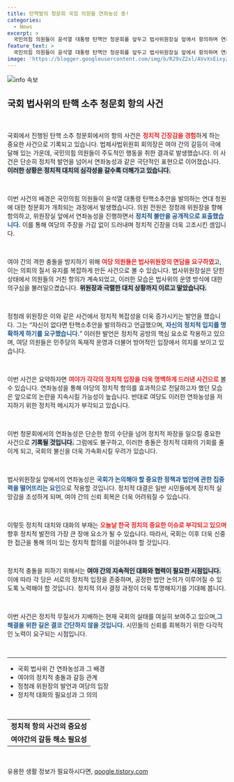 ```yaml
---
title: 탄핵발의 청문회 국힘 의원들 연좌농성 중!
categories:
  - News
excerpt: >
  국민의힘 의원들이 윤석열 대통령 탄핵안 청문회를 앞두고 법사위원장실 앞에서 항의하며 연좌농성을 벌였다. 날선 공방과 위법 청문회 주장 속에 여야 간 갈등이 치열해지는 가운데, 국회가 뜨거운 긴장감으로 휩싸였다. 클릭해 더 자세히 알아보세요!
feature_text: >
  국민의힘 의원들이 윤석열 대통령 탄핵안 청문회를 앞두고 법사위원장실 앞에서 항의하며 연좌농성을 벌였다. 날선 공방과 위법 청문회 주장 속에 여야 간 갈등이 치열해지는 가운데, 국회가 뜨거운 긴장감으로 휩싸였다. 클릭해 더 자세히 알아보세요!
image: 'https://blogger.googleusercontent.com/img/b/R29vZ2xl/AVvXsEixyZcFfHzMRdzZMjFBmAUKJYCLCGyLL1o632UiGVXcaFdKo_bkvkuCioo0uUKlGfBVcT3P84aROyZIXSBEx3Aw5nCQ3pTgDom1WDC4m8eifvWiAmWEEVb4x6G_l8C0QH225ldMjyaFvpxGEBGNO37VmDTDMHGhJPq73UglMfDca1-0aw/s1600/blogspot.png'
---
```


<p><img src="https://blogger.googleusercontent.com/img/b/R29vZ2xl/AVvXsEixyZcFfHzMRdzZMjFBmAUKJYCLCGyLL1o632UiGVXcaFdKo_bkvkuCioo0uUKlGfBVcT3P84aROyZIXSBEx3Aw5nCQ3pTgDom1WDC4m8eifvWiAmWEEVb4x6G_l8C0QH225ldMjyaFvpxGEBGNO37VmDTDMHGhJPq73UglMfDca1-0aw/s1600/blogspot.png" alt="info 속보" /></p>

<h2 data-ke-size="size26">국회 법사위의 탄핵 소추 청문회 항의 사건</h2>

<p data-ke-size="size16">&nbsp;</p>

<p>국회에서 진행된 탄핵 소추 청문회에서의 항의 사건은 <b><span style="color: #ee2323;">정치적 긴장감을 경험</span></b>하게 하는 중요한 사건으로 기록되고 있습니다. 법제사법위원회 회의장은 여야 간의 갈등이 극에 달해 있는 가운데, 국민의힘 의원들이 주도적인 행동을 취한 결과로 발생했습니다. 이 사건은 단순히 정치적 발언을 넘어서 연좌농성과 같은 극단적인 표현으로 이어졌습니다. <b><span style="background-color: #21538527;">이러한 상황은 정치적 대치의 심각성을 갈수록 더해가고 있습니다.</span></b> </p>

<p data-ke-size="size16">&nbsp;</p>

<p>이번 사건의 배경은 국민의힘 의원들이 윤석열 대통령 탄핵소추안을 발의하는 연대 청원에 대한 청문회가 개최되는 과정에서 발생했습니다. 의원 전원은 정청래 위원장을 향해 항의하고, 위원장실 앞에서 연좌농성을 진행하면서  <b><span style="color: #1a5490;">정치적 불만을 공개적으로 표출했습니다.</span></b> 이를 통해 여당의 주장을 가감 없이 드러내며 정치적 긴장을 더욱 고조시킨 셈입니다. </p>

<p data-ke-size="size16">&nbsp;</p>

<p>여야 간의 격한 충돌을 방지하기 위해 <b><span style="color: #ee2323;">여당 의원들은 법사위원장의 면담을 요구하였</span></b>고, 이는 의회의 질서 유지를 복잡하게 만든 사건으로 볼 수 있습니다. 법사위원장실은 닫힌 상태에서 의원들의 거친 항의가 계속되었고, 이러한 모습은 법사위의 운영 방식에 대한 의구심을 불러일으켰습니다. <b><span style="background-color: #21538527;">위원장과 극렬한 대치 상황까지 이르고 말았습니다.</span></b></p>

<p data-ke-size="size16">&nbsp;</p>

<p>정청래 위원장은 이와 같은 사건에서 정치적 복잡성을 더욱 증가시키는 발언을 했습니다. 그는 “자신이 없다면 탄핵소추안을 발의하라고 언급했으며, <b><span style="color: #1a5490;">자신의 정치적 입지를 명확하게 하기를 요구했습니다.</span></b>” 이러한 발언은 정치적 공방의 핵심 요소로 작용하고 있으며, 여당 의원들은 민주당의 독재적 운영과 더불어 방어적인 입장에서 의지를 보이고 있습니다.</p>

<p data-ke-size="size16">&nbsp;</p>

<p>이번 사건은 요약하자면 <b><span style="color: #ee2323;">여야가 각각의 정치적 입장을 더욱 명백하게 드러낸 사건으로</span></b> 볼 수 있습니다. 연좌농성을 통해 야당의 정치적 항의를 효과적으로 전달하고자 했던 모습은 앞으로의 논란을 지속시킬 가능성이 높습니다. 반대로 여당도 이러한 연좌농성을 저지하기 위한 정치적 메시지가 부각되고 있습니다.</p>

<p data-ke-size="size16">&nbsp;</p>

<p>이번 청문회에서의 연좌농성은 단순한 항의 수단을 넘어 정치적 파장을 일으킬 중요한 사건으로 <b><span style="background-color: #21538527;">기록될 것입니다.</span></b> 그럼에도 불구하고, 이러한 충돌은 정치적 대화의 기회를 줄이게 되고, 국회의 불신을 더욱 가속화시킬 우려가 있습니다.</p>

<p data-ke-size="size16">&nbsp;</p>

<p>법사위원장실 앞에서의 연좌농성은 <b><span style="color: #1a5490;">국회가 논의해야 할 중요한 정책과 법안에 관한 집중력을 떨어뜨리는 요인</span></b>으로 작용할 것입니다. 정치적 대결은 일반 시민들에게 정치적 실망감을 조성하게 되며, 여야 간의 신뢰 회복은 더욱 어려워질 수 있습니다. </p>

<p data-ke-size="size16">&nbsp;</p>

<p>이렇듯 정치적 대치와 대화의 부재는 <b><span style="color: #ee2323;">오늘날 한국 정치의 중요한 이슈로 부각되고 있으며</span></b> 향후 정치적 발전의 가장 큰 장애 요소가 될 수 있습니다. 따라서, 국회는 이후 더욱 신중한 접근을 통해 의미 있는 정치적 합의를 이끌어내야 할 것입니다. </p>

<p data-ke-size="size16">&nbsp;</p>

<p>정치적 충돌을 피하기 위해서는 <b><span style="background-color: #21538527;">여야 간의 지속적인 대화와 협력이 필요한 시점입니다.</span></b> 이에 따라 각 당은 서로의 정치적 입장을 존중하며, 공정한 법안 논의가 이루어질 수 있도록 노력해야 할 것입니다. 정치적 의사 결정 과정이 더욱 투명해지기를 기대해 봅니다.</p>

<p data-ke-size="size16">&nbsp;</p>

<p>이번 사건은 정치적 무질서가 지배하는 현재 국회의 실태를 여실히 보여주고 있으며,<b><span style="color: #1a5490;">그 해결을 위한 길은 결코 간단하지 않을 것입니다.</span></b> 시민들의 신뢰를 회복하기 위한 다각적인 노력이 요구되는 시점입니다. </p>

<p data-ke-size="size16">&nbsp;</p>

<hr />

<ul>
    <li>국회 법사위 간 연좌농성과 그 배경</li>
    <li>여야의 정치적 충돌과 갈등 관계</li>
    <li>정청래 위원장의 발언과 여당의 입장</li>
    <li>정치적 대화의 필요성과 그 의의</li>
</ul>

<p data-ke-size="size16">&nbsp;</p>

<table>
    <tr>
        <td style="text-align: center; height: 17px;"><b>정치적 항의 사건의 중요성</b></td>
    </tr>
    <tr>
        <td style="text-align: center; height: 17px;"><b>여야간의 갈등 해소 필요성</b></td>
    </tr>
</table>

<p data-ke-size="size16">&nbsp;</p>
유용한 생활 정보가 필요하시다면, <a href="https://qoogle.tistory.com" rel="dofollow">qoogle.tistory.com</a>


